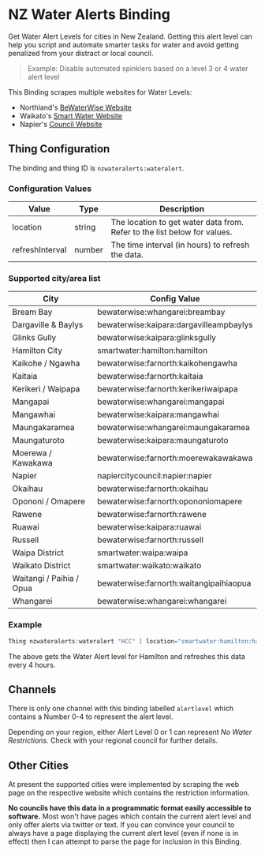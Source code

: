 # NZ Water Alerts Binding

Get Water Alert Levels for cities in New Zealand.
Getting this alert level can help you script and automate smarter tasks for water and avoid getting penalized from your distract or local council.

> Example: Disable automated spinklers based on a level 3 or 4 water alert level

This Binding scrapes multiple websites for Water Levels:

- Northland's [BeWaterWise Website](https://bewaterwise.org.nz/)
- Waikato's [Smart Water Website](https://www.smartwater.org.nz/)
- Napier's [Council Website](https://www.napier.govt.nz)

## Thing Configuration

The binding and thing ID is `nzwateralerts:wateralert`.

### Configuration Values

|      Value      |  Type  |                               Description                                |
|-----------------|--------|--------------------------------------------------------------------------|
| location        | string | The location to get water data from. Refer to the list below for values. |
| refreshInterval | number | The time interval (in hours) to refresh the data.                        |

### Supported city/area list

|           City           |              Config Value               |
|--------------------------|-----------------------------------------|
| Bream Bay                | bewaterwise:whangarei:breambay          |
| Dargaville & Baylys      | bewaterwise:kaipara:dargavilleampbaylys |
| Glinks Gully             | bewaterwise:kaipara:glinksgully         |
| Hamilton City            | smartwater:hamilton:hamilton            |
| Kaikohe / Ngawha         | bewaterwise:farnorth:kaikohengawha      |
| Kaitaia                  | bewaterwise:farnorth:kaitaia            |
| Kerikeri / Waipapa       | bewaterwise:farnorth:kerikeriwaipapa    |
| Mangapai                 | bewaterwise:whangarei:mangapai          |
| Mangawhai                | bewaterwise:kaipara:mangawhai           |
| Maungakaramea            | bewaterwise:whangarei:maungakaramea     |
| Maungaturoto             | bewaterwise:kaipara:maungaturoto        |
| Moerewa / Kawakawa       | bewaterwise:farnorth:moerewakawakawa    |
| Napier                   | napiercitycouncil:napier:napier         |
| Okaihau                  | bewaterwise:farnorth:okaihau            |
| Opononi / Omapere        | bewaterwise:farnorth:opononiomapere     |
| Rawene                   | bewaterwise:farnorth:rawene             |
| Ruawai                   | bewaterwise:kaipara:ruawai              |
| Russell                  | bewaterwise:farnorth:russell            |
| Waipa District           | smartwater:waipa:waipa                  |
| Waikato District         | smartwater:waikato:waikato              |
| Waitangi / Paihia / Opua | bewaterwise:farnorth:waitangipaihiaopua |
| Whangarei                | bewaterwise:whangarei:whangarei         |

### Example

```java
Thing nzwateralerts:wateralert "HCC" [ location="smartwater:hamilton:hamilton", refreshInterval="4" ]
```

The above gets the Water Alert level for Hamilton and refreshes this data every 4 hours.

## Channels

There is only one channel with this binding labelled `alertlevel` which contains a Number 0-4 to represent the alert level.

Depending on your region, either Alert Level 0 or 1 can represent _No Water Restrictions_.
Check with your regional council for further details.

## Other Cities

At present the supported cities were implemented by scraping the web page on the respective website which contains the restriction information.

**No councils have this data in a programmatic format easily accessible to software.**
Most won't have pages which contain the current alert level and only offer alerts via twitter or text.
If you can convince your council to always have a page displaying the current alert level (even if none is in effect) then I can attempt to parse the page for inclusion in this Binding.

